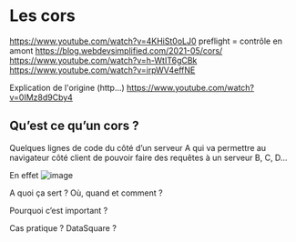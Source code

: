 # Les cors

https://www.youtube.com/watch?v=4KHiSt0oLJ0
preflight = contrôle en amont
https://blog.webdevsimplified.com/2021-05/cors/
https://www.youtube.com/watch?v=h-WtIT6gCBk
https://www.youtube.com/watch?v=irpWV4effNE


Explication de l'origine (http...)
https://www.youtube.com/watch?v=0IMz8d9Cby4


## Qu’est ce qu’un cors ?
Quelques lignes de code du côté d’un serveur A qui va permettre au navigateur côté client de pouvoir faire des requêtes à un serveur B, C, D…

En effet
![image](https://user-images.githubusercontent.com/75088424/150301214-5ff2790b-36bd-4438-9661-ad5ed8ce28bc.png)




A quoi ça sert ? Où, quand et comment ?

Pourquoi c’est important ?

Cas pratique ? DataSquare ?
